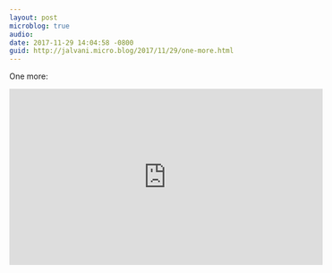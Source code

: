 ```yaml
---
layout: post
microblog: true
audio: 
date: 2017-11-29 14:04:58 -0800
guid: http://jalvani.micro.blog/2017/11/29/one-more.html
---
```

One more: 

<iframe width="560" height="315" src="https://www.youtube.com/embed/PxQvW7NNmno" frameborder="0" allowfullscreen></iframe>
